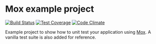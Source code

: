 # Mox example project

[![Build Status](https://travis-ci.org/fvanwijk/mox-example.svg?branch=master)](https://travis-ci.org/fvanwijk/mox-example)
[![Test Coverage](https://codeclimate.com/github/fvanwijk/mox-example/badges/coverage.svg)](https://codeclimate.com/github/fvanwijk/mox-example)
[![Code Climate](https://codeclimate.com/github/fvanwijk/mox-example/badges/gpa.svg)](https://codeclimate.com/github/fvanwijk/mox-example)

Example project to show how to unit test your application using [Mox](http://www.github.com/fvanwijk/mox). A vanilla test suite is also added for reference.
